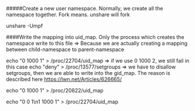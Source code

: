 #####Create a new user namespace. Normally, we create all the namespace together. Fork means. unshare will fork 

unshare -Umpf

####Write the mapping into uid_map. Only the process which creates the namespace write to this file => Because we are actually creating a mapping between child-namespace to parent-namespace

echo "0 1000 1" > /proc/22704/uid_map => if we use 0 1000 2, we still fail in this case
echo "deny" > /proc/13577/setgroups  => we have to disallow setgroups, then we are able to write into the gid_map. The reason is described here
https://lwn.net/Articles/626665/

echo "0 1000 1" > /proc/20822/uid_map

echo "0 0 1\n1 1000 1" > /proc/22704/uid_map
